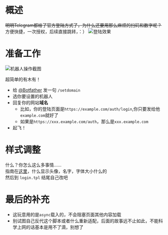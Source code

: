 # 概述

~~明明Telegram都给了官方登陆方式了，为什么还要用那么麻烦的扫码和数字呢？~~  
方便快捷，一次授权，后续直接跳转，：）
![登陆效果](http://ww1.sinaimg.cn/large/d0953529ly1fr3yx5wg36j20n00hdq5r.jpg)

# 准备工作

![机器人操作截图](http://ww1.sinaimg.cn/large/d0953529gy1fr3z32hg9fj20hm0cnq6t.jpg)

超简单的有木有！
- 给 [@Botfather](https://t.me/botfather) 发一句 `/setdomain`
- 选你要设置的机器人
- 回复你的网站**域名**
    - 比如，你的登陆页面是`https://example.com/auth/login`,你只要发给他`example.com`就好了
    - 如果是`https://xxx.example.com/auth`，那么是`xxx.example.com`
- 起飞！

# 样式调整

什么？你怎么这么多事情……  
指南在[这里](https://core.telegram.org/widgets/login)，什么显示头像，名字，字体大小什么的  
然后到 `login.tpl` 结尾自己改吧  

# 最后的补充

- 这玩意用的是`async`载入的，不会阻塞页面其他内容加载
- 别试图自己反代这个脚本或者什么重新适配，后面的故事远不止如此，不能科学上网的话基本是用不了滴，别想了

